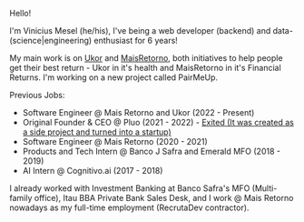 Hello!

I'm Vinicius Mesel (he/his), I've being a web developer (backend) and data-(science|engineering) enthusiast for 6 years!

My main work is on [Ukor][0] and [MaisRetorno][1], both initiatives to help people get their best return - Ukor in it's health and MaisRetorno in it's Financial Returns. I'm working on a new project called PairMeUp.

Previous Jobs:

- Software Engineer @ Mais Retorno and Ukor (2022 - Present)
- Original Founder & CEO @ Pluo (2021 - 2022) - [Exited (It was created as a side project and turned into a startup)][2]
- Software Engineer @ Mais Retorno (2020 - 2021)
- Products and Tech Intern @ Banco J Safra and Emerald MFO (2018 - 2019)
- AI Intern @ Cognitivo.ai (2017 - 2018)

I already worked with Investment Banking at Banco Safra's MFO (Multi-family office), Itau BBA Private Bank Sales Desk, and I work @ Mais Retorno nowadays as my full-time employment (RecrutaDev contractor).


[0]: https://ukor.com.br
[1]: https://maisretorno.com
[2]: https://www.tecmundo.com.br/mercado/222682-exponential-ventures-compra-pyjobs-frontjobs-recrutadev.htm
